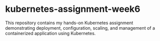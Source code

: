 # kubernetes-assignment-week6
This repository contains my hands-on Kubernetes assignment demonstrating deployment, configuration, scaling, and management of a containerized application using Kubernetes.
